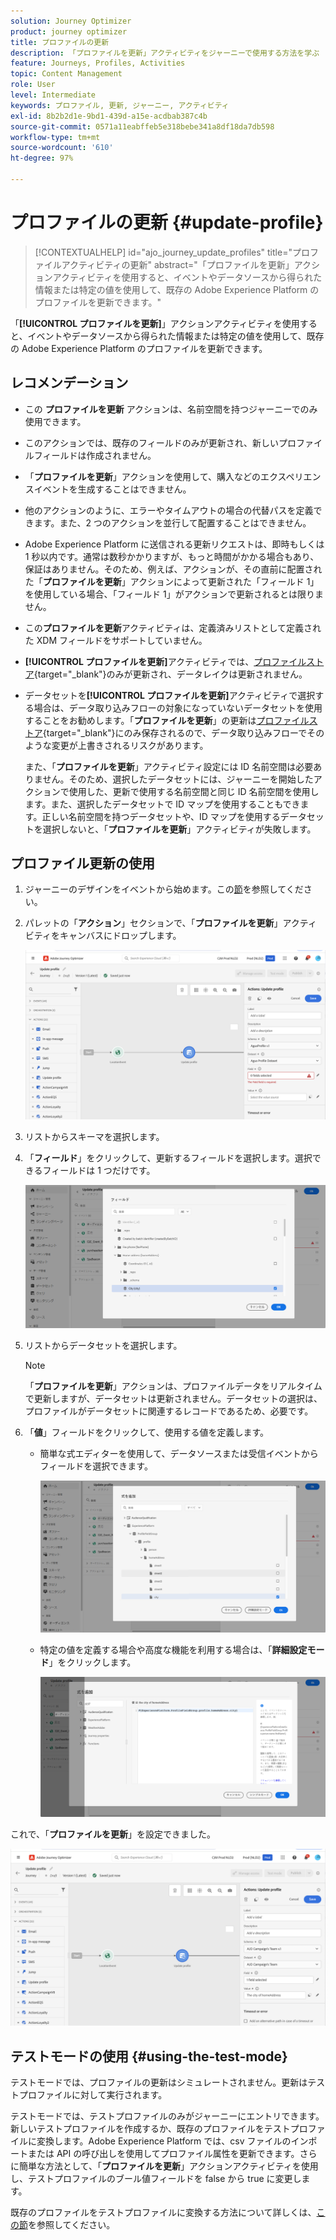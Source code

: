 ```yaml
---
solution: Journey Optimizer
product: journey optimizer
title: プロファイルの更新
description: 「プロファイルを更新」アクティビティをジャーニーで使用する方法を学ぶ
feature: Journeys, Profiles, Activities
topic: Content Management
role: User
level: Intermediate
keywords: プロファイル, 更新, ジャーニー, アクティビティ
exl-id: 8b2b2d1e-9bd1-439d-a15e-acdbab387c4b
source-git-commit: 0571a11eabffeb5e318bebe341a8df18da7db598
workflow-type: tm+mt
source-wordcount: '610'
ht-degree: 97%

---
```


# プロファイルの更新 {#update-profile}

>[!CONTEXTUALHELP]
>id="ajo_journey_update_profiles"
>title="プロファイルアクティビティの更新"
>abstract="「プロファイルを更新」アクションアクティビティを使用すると、イベントやデータソースから得られた情報または特定の値を使用して、既存の Adobe Experience Platform のプロファイルを更新できます。"

「**[!UICONTROL プロファイルを更新]**」アクションアクティビティを使用すると、イベントやデータソースから得られた情報または特定の値を使用して、既存の Adobe Experience Platform のプロファイルを更新できます。

## レコメンデーション

* この **プロファイルを更新** アクションは、名前空間を持つジャーニーでのみ使用できます。
* このアクションでは、既存のフィールドのみが更新され、新しいプロファイルフィールドは作成されません。
* 「**プロファイルを更新**」アクションを使用して、購入などのエクスペリエンスイベントを生成することはできません。
* 他のアクションのように、エラーやタイムアウトの場合の代替パスを定義できます。また、2 つのアクションを並行して配置することはできません。
* Adobe Experience Platform に送信される更新リクエストは、即時もしくは 1 秒以内です。通常は数秒かかりますが、もっと時間がかかる場合もあり、保証はありません。そのため、例えば、アクションが、その直前に配置された「**プロファイルを更新**」アクションによって更新された「フィールド 1」を使用している場合、「フィールド 1」がアクションで更新されるとは限りません。
* この&#x200B;**プロファイルを更新**&#x200B;アクティビティは、定義済みリストとして定義された XDM フィールドをサポートしていません。
* **[!UICONTROL プロファイルを更新]**&#x200B;アクティビティでは、[プロファイルストア](https://experienceleague.adobe.com/docs/experience-platform/profile/home.html?lang=ja#profile-data-store){target="_blank"}のみが更新され、データレイクは更新されません。
* データセットを&#x200B;**[!UICONTROL プロファイルを更新]**&#x200B;アクティビティで選択する場合は、データ取り込みフローの対象になっていないデータセットを使用することをお勧めします。「**プロファイルを更新**」の更新は[プロファイルストア](https://experienceleague.adobe.com/docs/experience-platform/profile/home.html?lang=ja#profile-data-store){target="_blank"}にのみ保存されるので、データ取り込みフローでそのような変更が上書きされるリスクがあります。

  また、「**プロファイルを更新**」アクティビティ設定には ID 名前空間は必要ありません。そのため、選択したデータセットには、ジャーニーを開始したアクションで使用した、更新で使用する名前空間と同じ ID 名前空間を使用します。また、選択したデータセットで ID マップを使用することもできます。正しい名前空間を持つデータセットや、ID マップを使用するデータセットを選択しないと、「**プロファイルを更新**」アクティビティが失敗します。



## プロファイル更新の使用

1. ジャーニーのデザインをイベントから始めます。この[節](../building-journeys/journey.md)を参照してください。

1. パレットの「**アクション**」セクションで、「**プロファイルを更新**」アクティビティをキャンバスにドロップします。

   ![](assets/profileupdate0.png)

1. リストからスキーマを選択します。

1. 「**フィールド**」をクリックして、更新するフィールドを選択します。選択できるフィールドは 1 つだけです。

   ![](assets/profileupdate2.png)

1. リストからデータセットを選択します。

   >[!NOTE]
   >
   >「**プロファイルを更新**」アクションは、プロファイルデータをリアルタイムで更新しますが、データセットは更新されません。データセットの選択は、プロファイルがデータセットに関連するレコードであるため、必要です。

1. 「**値**」フィールドをクリックして、使用する値を定義します。

   * 簡単な式エディターを使用して、データソースまたは受信イベントからフィールドを選択できます。

     ![](assets/profileupdate4.png)

   * 特定の値を定義する場合や高度な機能を利用する場合は、「**詳細設定モード**」をクリックします。

     ![](assets/profileupdate3.png)

これで、「**プロファイルを更新**」を設定できました。

![](assets/profileupdate1.png)


## テストモードの使用 {#using-the-test-mode}

テストモードでは、プロファイルの更新はシミュレートされません。更新はテストプロファイルに対して実行されます。

テストモードでは、テストプロファイルのみがジャーニーにエントリできます。新しいテストプロファイルを作成するか、既存のプロファイルをテストプロファイルに変換します。Adobe Experience Platform では、csv ファイルのインポートまたは API の呼び出しを使用してプロファイル属性を更新できます。さらに簡単な方法として、「**プロファイルを更新**」アクションアクティビティを使用し、テストプロファイルのブール値フィールドを false から true に変更します。

既存のプロファイルをテストプロファイルに変換する方法について詳しくは、[この節](../audience/creating-test-profiles.md#create-test-profiles-csv)を参照してください。
